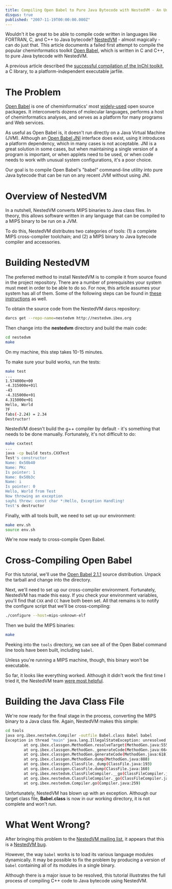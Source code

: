 ```yaml
---
title: Compiling Open Babel to Pure Java Bytecode with NestedVM - An Unsuccessful First Attempt
disqus: true
published: "2007-11-19T00:00:00.000Z"
---
```


Wouldn't it be great to be able to compile code written in languages like FORTRAN, C, and C++ to Java bytecode? [NestedVM](http://nestedvm.ibex.org/) - almost magically - can do just that. This article documents a failed first attempt to compile the popular cheminformatics toolkit [Open Babel](http://openbabel.sf.net), which is written in C and C++, to pure Java bytecode with NestedVM.

A previous article described the [successful compilation of the InChI toolkit](/articles/2007/10/31/jinchi-run-inchi-anywhere-java-runs), a C library, to a platform-independent executable jarfile.

# The Problem

[Open Babel](http://openbabel.sf.net) is one of cheminformatics' most [widely-used](http://sourceforge.net/project/stats/?group_id=40728&ugn=openbabel) open source packages. It interconverts dozens of molecular languages, performs a host of cheminformatics analyses, and serves as a platform for many programs and Web services.

As useful as Open Babel is, it doesn't run directly on a Java Virtual Machine (JVM). Although an [Open Babel JNI](http://openbabel.sourceforge.net/wiki/Java) interface does exist, using it introduces a platform dependency, which in many cases is not acceptable. JNI is a great solution in some cases, but when maintaining a single version of a program is important, or when applets need to be used, or when code needs to work with unusual system configurations, it's a poor choice.

Our goal is to compile Open Babel's "babel" command-line utility into pure Java bytecode that can be run on any recent JVM without using JNI.

# Overview of NestedVM

In a nutshell, NestedVM converts MIPS binaries to Java class files. In theory, this allows software written in any language that can be compiled to a MIPS binary to be run on a JVM.

To do this, NestedVM distributes two categories of tools: (1) a complete MIPS cross-compiler toolchain; and (2) a MIPS binary to Java bytecode compiler and accessories.

# Building NestedVM

The preferred method to install NestedVM is to compile it from source found in the project repository. There are a number of prerequisites your system must meet in order to be able to do so. For now, this article assumes your system has all of them. Some of the following steps can be found in [these instructions](http://wiki.brianweb.net/NestedVM/QuickStartGuide) as well.

To obtain the source code from the NestedVM darcs repository:

```bash
darcs get --repo-name=nestedvm http://nestedvm.ibex.org
```

Then change into the **nestedvm** directory and build the main code:

```bash
cd nestedvm
make
```

On my machine, this step takes 10-15 minutes.

To make sure your build works, run the tests:

```bash
make test
...
1.574000e+00
-4.315000e+01l
-43
-4.315000e+01
4.315000e+01
Hello, World
7F
fabs(-2.24) = 2.34
Destructor!
```

NestedVM doesn't build the g++ compiler by default - it's something that needs to be done manually. Fortunately, it's not difficult to do:

```bash
make cxxtest
...
java -cp build tests.CXXTest
Test's constructor
Name: 0x50b40
Name: PKc
Is pointer: 1
Name: 0x50b3c
Name: i
Is pointer: 0
Hello, World from Test
Now throwing an exception
sayhi threw: const char *:Hello, Exception Handling!
Test's destructor
```

Finally, with all tools built, we need to set up our environment:

```bash
make env.sh
source env.sh
```

We're now ready to cross-compile Open Babel.

# Cross-Compiling Open Babel

For this tutorial, we'll use the [Open Babel 2.1.1](http://sourceforge.net/project/showfiles.php?group_id=40728&package_id=32894&release_id=521581) source distribution. Unpack the tarball and change into the directory.

Next, we'll need to set up our cross-compiler environment. Fortunately, NestedVM has made this easy. If you check your environment variables, you'll find that `CXX` and `CC` have both been set. All that remains is to notify the configure script that we'll be cross-compiling:

```bash
./configure --host=mips-unknown-elf
```

Then we build the MIPS binaries:

```bash
make
```

Peeking into the `tools` directory, we can see all of the Open Babel command line tools have been built, including `babel`.

Unless you're running a MIPS machine, though, this binary won't be executable.

So far, it looks like everything worked. Although it didn't work the first time I tried it, the NestedVM team [were most helpful](http://groups.google.com/group/nestedvm/browse_thread/thread/7373accf6010d6d7).

# Building the Java Class File

We're now ready for the final stage in the process, converting the MIPS binary to a Java class file. Again, NestedVM makes this simple:

```bash
cd tools
java org.ibex.nestedvm.Compiler -outfile Babel.class Babel babel
Exception in thread "main" java.lang.IllegalStateException: unresolved phantom target
        at org.ibex.classgen.MethodGen.resolveTarget(MethodGen.java:555)
        at org.ibex.classgen.MethodGen._generateCode(MethodGen.java:664)
        at org.ibex.classgen.MethodGen.generateCode(MethodGen.java:618)
        at org.ibex.classgen.MethodGen.dump(MethodGen.java:888)
        at org.ibex.classgen.ClassFile._dump(ClassFile.java:193)
        at org.ibex.classgen.ClassFile.dump(ClassFile.java:160)
        at org.ibex.nestedvm.ClassFileCompiler.__go(ClassFileCompiler.java:380)
        at org.ibex.nestedvm.ClassFileCompiler._go(ClassFileCompiler.java:72)
        at org.ibex.nestedvm.Compiler.go(Compiler.java:259)
```

Unfortunately, NestedVM has blown up with an exception. Although our target class file, **Babel.class** is now in our working directory, it is not complete and won't run.

# What Went Wrong?

After bringing this problem to the [NestedVM mailing list](http://groups.google.com/group/nestedvm), it appears that this is a [NestedVM bug](http://groups.google.com/group/nestedvm/browse_thread/thread/b5d114a20a6b672b).

However, the way `babel` works is to load its various language modules dynamically. It may be possible to fix the problem by producing a version of `babel` containing all of its modules in a single binary.

Although there is a major issue to be resolved, this tutorial illustrates the full process of compiling C++ code to Java bytecode using NestedVM.